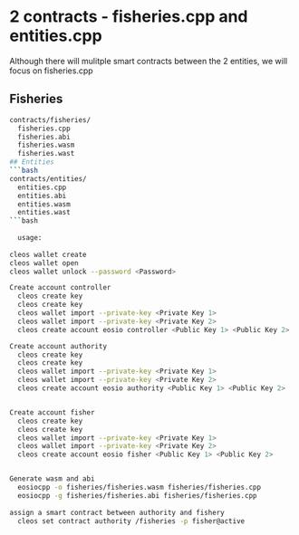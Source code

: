 

# 2 contracts - fisheries.cpp and entities.cpp 

Although there will mulitple smart contracts between the 2 entities, we will focus on fisheries.cpp

## Fisheries
```bash
contracts/fisheries/
  fisheries.cpp
  fisheries.abi
  fisheries.wasm
  fisheries.wast
## Entities
```bash
contracts/entities/
  entities.cpp
  entities.abi
  entities.wasm
  entities.wast
```bash  
  
  usage:
  
cleos wallet create
cleos wallet open
cleos wallet unlock --password <Password>

Create account controller
  cleos create key
  cleos create key
  cleos wallet import --private-key <Private Key 1>
  cleos wallet import --private-key <Private Key 2>
  cleos create account eosio controller <Public Key 1> <Public Key 2>

Create account authority
  cleos create key
  cleos create key
  cleos wallet import --private-key <Private Key 1>
  cleos wallet import --private-key <Private Key 2>
  cleos create account eosio authority <Public Key 1> <Public Key 2>


Create account fisher
  cleos create key
  cleos create key
  cleos wallet import --private-key <Private Key 1>
  cleos wallet import --private-key <Private Key 2>
  cleos create account eosio fisher <Public Key 1> <Public Key 2>


Generate wasm and abi
  eosiocpp -o fisheries/fisheries.wasm fisheries/fisheries.cpp
  eosiocpp -g fisheries/fisheries.abi fisheries/fisheries.cpp
  
assign a smart contract between authority and fishery
  cleos set contract authority /fisheries -p fisher@active
  
